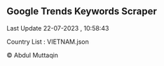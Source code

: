 

## Google Trends Keywords Scraper 
 
Last Update 22-07-2023 , 10:58:43

Country List :
VIETNAM.json



© Abdul Muttaqin 
